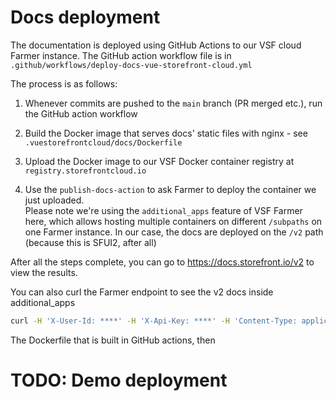 # Docs deployment
The documentation is deployed using GitHub Actions to our VSF cloud Farmer instance.
The GitHub action workflow file is in `.github/workflows/deploy-docs-vue-storefront-cloud.yml`

The process is as follows:

1. Whenever commits are pushed to the `main` branch (PR merged etc.), run the GitHub action workflow

2. Build the Docker image that serves docs' static files with nginx - see `.vuestorefrontcloud/docs/Dockerfile`

3. Upload the Docker image to our VSF Docker container registry at `registry.storefrontcloud.io`

4. Use the `publish-docs-action` to ask Farmer to deploy the container we just uploaded.  
Please note we're using the `additional_apps` feature of VSF Farmer here, which allows hosting multiple containers on different `/subpaths` on one Farmer instance. In our case, the docs are deployed on the `/v2` path (because this is SFUI2, after all)

After all the steps complete, you can go to https://docs.storefront.io/v2 to view the results.

You can also curl the Farmer endpoint to see the v2 docs inside additional_apps
```sh
curl -H 'X-User-Id: ****' -H 'X-Api-Key: ****' -H 'Content-Type: application/json' https://farmer.storefrontcloud.io/instance/sfui-europe-west1-gcp-storefrontcloud-io
```

The Dockerfile that is built in GitHub actions, then 

# TODO: Demo deployment
